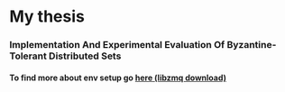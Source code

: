 # My thesis
### Implementation And Experimental Evaluation Of Byzantine-Tolerant Distributed Sets


#### To find more about env setup go [here (libzmq download)](https://software.opensuse.org/download.html?project=network%3Amessaging%3Azeromq%3Arelease-stable&package=libzmq3-dev)
